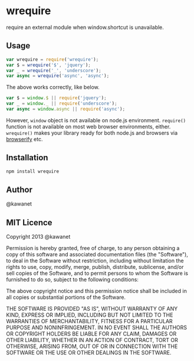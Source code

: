 # wrequire

require an external module when window.shortcut is unavailable.

## Usage

```js
var wrequire = require('wrequire');
var $ = wrequire('$', 'jquery');
var _ = wrequire('_', 'underscore'); 
var async = wrequire('async', 'async');
```

The above works correctly, like below.

```js
var $ = window.$ || require('jquery');
var _ = window._ || require('underscore');
var async = window.async || require('async');
```

However, `window` object is not available on node.js environment.
`require()` function is not available on most web browser environments, either.
`wrequire()` makes your library ready for both node.js and browsers via [browserify](http://browserify.org/) etc.

## Installation

```sh
npm install wrequire
```

## Author

@kawanet

## MIT Licence

Copyright 2013 @kawanet

Permission is hereby granted, free of charge, to any person obtaining
a copy of this software and associated documentation files (the
"Software"), to deal in the Software without restriction, including
without limitation the rights to use, copy, modify, merge, publish,
distribute, sublicense, and/or sell copies of the Software, and to
permit persons to whom the Software is furnished to do so, subject to
the following conditions:

The above copyright notice and this permission notice shall be
included in all copies or substantial portions of the Software.

THE SOFTWARE IS PROVIDED "AS IS", WITHOUT WARRANTY OF ANY KIND,
EXPRESS OR IMPLIED, INCLUDING BUT NOT LIMITED TO THE WARRANTIES OF
MERCHANTABILITY, FITNESS FOR A PARTICULAR PURPOSE AND
NONINFRINGEMENT. IN NO EVENT SHALL THE AUTHORS OR COPYRIGHT HOLDERS BE
LIABLE FOR ANY CLAIM, DAMAGES OR OTHER LIABILITY, WHETHER IN AN ACTION
OF CONTRACT, TORT OR OTHERWISE, ARISING FROM, OUT OF OR IN CONNECTION
WITH THE SOFTWARE OR THE USE OR OTHER DEALINGS IN THE SOFTWARE.
